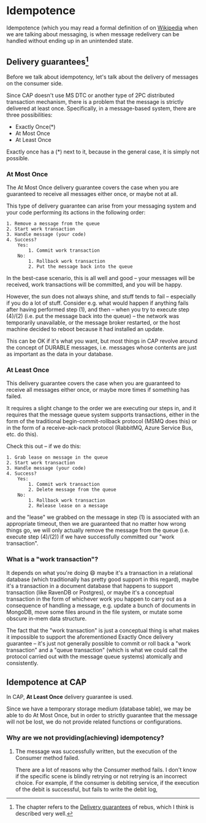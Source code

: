 # Idempotence

Idempotence (which you may read a formal definition of on [Wikipedia](https://en.wikipedia.org/wiki/Idempotence) when we are talking about messaging, is when message redelivery can be handled without ending up in an unintended state.

## Delivery guarantees[^1]

[^1]: The chapter refers to the [Delivery guarantees](https://github.com/rebus-org/Rebus/wiki/Delivery-guarantees) of rebus, which I think is described very well.

Before we talk about idempotency, let's talk about the delivery of messages on the consumer side.

Since CAP doesn't use MS DTC or another type of 2PC distributed transaction mechanism, there is a problem that the message is strictly delivered at least once. Specifically, in a message-based system, there are three possibilities:

* Exactly Once(*)  
* At Most Once 
* At Least Once  

Exactly once has a (*) next to it, because in the general case, it is simply not possible.

### At Most Once

The At Most Once delivery guarantee covers the case when you are guaranteed to receive all messages either once, or maybe not at all.

This type of delivery guarantee can arise from your messaging system and your code performing its actions in the following order:


```
1. Remove a message from the queue
2. Start work transaction
3. Handle message (your code)
4. Success?
    Yes:
        1. Commit work transaction
    No: 
        1. Rollback work transaction
        2. Put the message back into the queue
```

In the best-case scenario, this is all well and good – your messages will be received, work transactions will be committed, and you will be happy.

However, the sun does not always shine, and stuff tends to fail – especially if you do a lot of stuff. Consider e.g. what would happen if anything fails after having performed step (1), and then – when you try to execute step (4)/(2) (i.e. put the message back into the queue) – the network was temporarily unavailable, or the message broker restarted, or the host machine decided to reboot because it had installed an update.

This can be OK if it's what you want, but most things in CAP revolve around the concept of DURABLE messages, i.e. messages whose contents are just as important as the data in your database.

### At Least Once

This delivery guarantee covers the case when you are guaranteed to receive all messages either once, or maybe more times if something has failed.

It requires a slight change to the order we are executing our steps in, and it requires that the message queue system supports transactions, either in the form of the traditional begin-commit-rollback protocol (MSMQ does this) or in the form of a receive-ack-nack protocol (RabbitMQ, Azure Service Bus, etc. do this).

Check this out – if we do this:

```
1. Grab lease on message in the queue
2. Start work transaction
3. Handle message (your code)
4. Success?
    Yes: 
        1. Commit work transaction
        2. Delete message from the queue
    No: 
        1. Rollback work transaction
        2. Release lease on a message
```

and the "lease" we grabbed on the message in step (1) is associated with an appropriate timeout, then we are guaranteed that no matter how wrong things go, we will only actually remove the message from the queue (i.e. execute step (4)/(2)) if we have successfully committed our "work transaction".

### What is a "work transaction"?

It depends on what you're doing 😄 maybe it's a transaction in a relational database (which traditionally has pretty good support in this regard), maybe it's a transaction in a document database that happens to support transaction (like RavenDB or Postgres), or maybe it's a conceptual transaction in the form of whichever work you happen to carry out as a consequence of handling a message, e.g. update a bunch of documents in MongoDB, move some files around in the file system, or mutate some obscure in-mem data structure.

The fact that the "work transaction" is just a conceptual thing is what makes it impossible to support the aforementioned Exactly Once delivery guarantee – it's just not generally possible to commit or roll back a "work transaction" and a "queue transaction" (which is what we could call the protocol carried out with the message queue systems) atomically and consistently.

## Idempotence at CAP

In CAP,  **At Least Once**  delivery guarantee is used.

Since we have a temporary storage medium (database table), we may be able to do At Most Once, but in order to strictly guarantee that the message will not be lost, we do not provide related functions or configurations.

### Why are we not providing(achieving) idempotency?

1. The message was successfully written, but the execution of the Consumer method failed.  

    There are a lot of reasons why the Consumer method fails. I don't know if the specific scene is blindly retrying or not retrying is an incorrect choice.
    For example, if the consumer is debiting service, if the execution of the debit is successful, but fails to write the debit log, 
